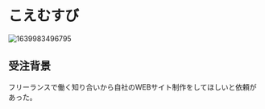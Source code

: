 # こえむすび

![1639983496795](https://user-images.githubusercontent.com/86665594/146725204-03e235b7-271e-42aa-a494-dc89a1be77b7.jpg)

## 受注背景
フリーランスで働く知り合いから自社のWEBサイト制作をしてほしいと依頼があった。
